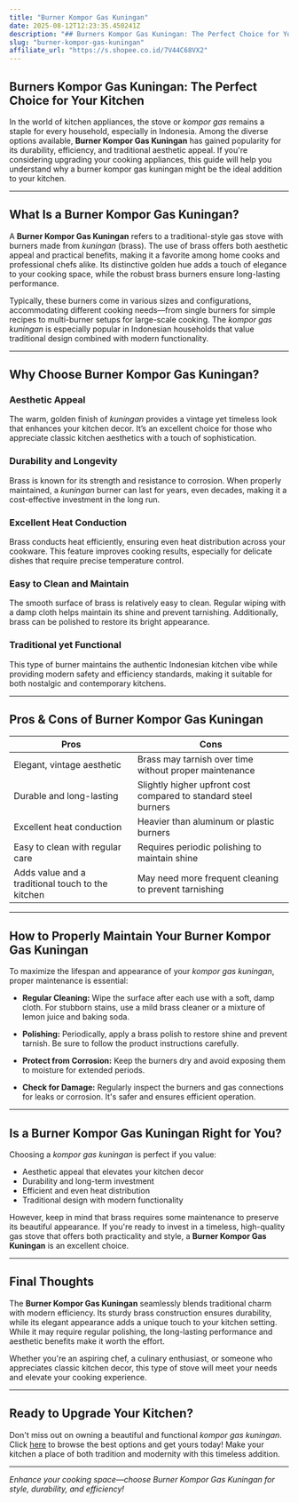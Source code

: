 ```yaml
---
title: "Burner Kompor Gas Kuningan"
date: 2025-08-12T12:23:35.450241Z
description: "## Burners Kompor Gas Kuningan: The Perfect Choice for Your Kitchen..."
slug: "burner-kompor-gas-kuningan"
affiliate_url: "https://s.shopee.co.id/7V44C68VX2"
---
```

## Burners Kompor Gas Kuningan: The Perfect Choice for Your Kitchen

In the world of kitchen appliances, the stove or *kompor gas* remains a staple for every household, especially in Indonesia. Among the diverse options available, **Burner Kompor Gas Kuningan** has gained popularity for its durability, efficiency, and traditional aesthetic appeal. If you're considering upgrading your cooking appliances, this guide will help you understand why a burner kompor gas kuningan might be the ideal addition to your kitchen.

---

## What Is a Burner Kompor Gas Kuningan?

A **Burner Kompor Gas Kuningan** refers to a traditional-style gas stove with burners made from *kuningan* (brass). The use of brass offers both aesthetic appeal and practical benefits, making it a favorite among home cooks and professional chefs alike. Its distinctive golden hue adds a touch of elegance to your cooking space, while the robust brass burners ensure long-lasting performance.

Typically, these burners come in various sizes and configurations, accommodating different cooking needs—from single burners for simple recipes to multi-burner setups for large-scale cooking. The *kompor gas kuningan* is especially popular in Indonesian households that value traditional design combined with modern functionality.

---

## Why Choose Burner Kompor Gas Kuningan?

### Aesthetic Appeal
The warm, golden finish of *kuningan* provides a vintage yet timeless look that enhances your kitchen decor. It’s an excellent choice for those who appreciate classic kitchen aesthetics with a touch of sophistication.

### Durability and Longevity
Brass is known for its strength and resistance to corrosion. When properly maintained, a *kuningan* burner can last for years, even decades, making it a cost-effective investment in the long run.

### Excellent Heat Conduction
Brass conducts heat efficiently, ensuring even heat distribution across your cookware. This feature improves cooking results, especially for delicate dishes that require precise temperature control.

### Easy to Clean and Maintain
The smooth surface of brass is relatively easy to clean. Regular wiping with a damp cloth helps maintain its shine and prevent tarnishing. Additionally, brass can be polished to restore its bright appearance.

### Traditional yet Functional
This type of burner maintains the authentic Indonesian kitchen vibe while providing modern safety and efficiency standards, making it suitable for both nostalgic and contemporary kitchens.

---

## Pros & Cons of Burner Kompor Gas Kuningan

| **Pros**                                         | **Cons**                                         |
|--------------------------------------------------|--------------------------------------------------|
| Elegant, vintage aesthetic                     | Brass may tarnish over time without proper maintenance |
| Durable and long-lasting                        | Slightly higher upfront cost compared to standard steel burners |
| Excellent heat conduction                      | Heavier than aluminum or plastic burners       |
| Easy to clean with regular care                | Requires periodic polishing to maintain shine  |
| Adds value and a traditional touch to the kitchen | May need more frequent cleaning to prevent tarnishing |

---

## How to Properly Maintain Your Burner Kompor Gas Kuningan

To maximize the lifespan and appearance of your *kompor gas kuningan*, proper maintenance is essential:

- **Regular Cleaning:** Wipe the surface after each use with a soft, damp cloth. For stubborn stains, use a mild brass cleaner or a mixture of lemon juice and baking soda.

- **Polishing:** Periodically, apply a brass polish to restore shine and prevent tarnish. Be sure to follow the product instructions carefully.

- **Protect from Corrosion:** Keep the burners dry and avoid exposing them to moisture for extended periods.

- **Check for Damage:** Regularly inspect the burners and gas connections for leaks or corrosion. It's safer and ensures efficient operation.

---

## Is a Burner Kompor Gas Kuningan Right for You?

Choosing a *kompor gas kuningan* is perfect if you value:

- Aesthetic appeal that elevates your kitchen decor
- Durability and long-term investment
- Efficient and even heat distribution
- Traditional design with modern functionality

However, keep in mind that brass requires some maintenance to preserve its beautiful appearance. If you're ready to invest in a timeless, high-quality gas stove that offers both practicality and style, a **Burner Kompor Gas Kuningan** is an excellent choice.

---

## Final Thoughts

The **Burner Kompor Gas Kuningan** seamlessly blends traditional charm with modern efficiency. Its sturdy brass construction ensures durability, while its elegant appearance adds a unique touch to your kitchen setting. While it may require regular polishing, the long-lasting performance and aesthetic benefits make it worth the effort.

Whether you're an aspiring chef, a culinary enthusiast, or someone who appreciates classic kitchen decor, this type of stove will meet your needs and elevate your cooking experience.

---

## Ready to Upgrade Your Kitchen?

Don't miss out on owning a beautiful and functional *kompor gas kuningan*. Click [here](https://s.shopee.co.id/7V44C68VX2) to browse the best options and get yours today! Make your kitchen a place of both tradition and modernity with this timeless addition.

---

*Enhance your cooking space—choose Burner Kompor Gas Kuningan for style, durability, and efficiency!*